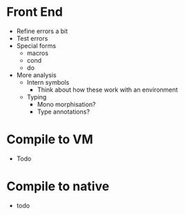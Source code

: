 # Front End
* Refine errors a bit
* Test errors
* Special forms
    * macros
    * cond
    * do
*  More analysis
    * Intern symbols
        * Think about how these work with an environment
    * Typing 
        * Mono morphisation?
        * Type annotations?

# Compile to VM
* Todo

# Compile to native
* todo

